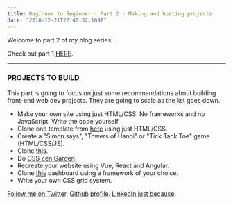 ```yaml
---
title: Beginner to Beginner - Part 2 - Making and hosting projects
date: "2018-12-21T22:40:32.169Z"
---
```


Welcome to part 2 of my blog series!

Check out part 1 [HERE](http://zane-blog.surge.sh/front-end-guide/).

---

### PROJECTS TO BUILD ###

This part is going to focus on just some recommendations about building front-end web dev projects. They are going
to scale as the list goes down.

* Make your own site using just HTML/CSS. No frameworks and no JavaScript. Write the code yourself.
* Clone one template from [here](https://www.free-css.com/free-css-templates) using just HTML/CSS.
* Create a "Simon says", "Towers of Hanoi" or "Tick Tack Toe" game (HTML/CSS/JS).
* Clone [this](https://creativemarket.com/ikonome/686585-Material-Resume-Blue/screenshots#screenshot2).
* Do [CSS Zen Garden](http://www.csszengarden.com/).
* Recreate your website using Vue, React and Angular.
* Clone [this](https://demos.creative-tim.com/vue-paper-dashboard-pro/#/admin/overview) dashboard using a framework of your choice.
* Write your own CSS grid system.

[Follow me on Twitter](https://twitter.com/zasuh_).
[Github profile](https://github.com/zasuh).
[LinkedIn just because](https://www.linkedin.com/in/zasuhadolnik/).
